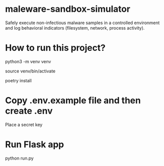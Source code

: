 # maleware-sandbox-simulator
Safely execute non-infectious malware samples in a controlled environment and log behavioral indicators (filesystem, network, process activity).

# How to run this project?
python3 -m venv venv

source venv/bin/activate

poetry install

# Copy .env.example file and then create .env
Place a secret key

# Run Flask app
python run.py
